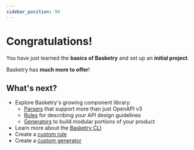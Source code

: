 ```yaml
---
sidebar_position: 99
---
```


# Congratulations!

You have just learned the **basics of Basketry** and set up an **initial project**.

Basketry has **much more to offer**!

## What's next?

- Explore Basketry's growing component library:
   - [Parsers](/docs/components/parsers) that support more than just OpenAPI v3
   - [Rules](/docs/components/rules) for describing your API design guidelines
   - [Generators](/docs/components/generators/) to build modular portions of your product
- Learn more about the [Basketry CLI](/docs/tutorial/tutorial-extras/cli)
- Create a [custom rule](/docs/tutorial/tutorial-extras/building-custom-rules)
- Create a [custom generator](/docs/tutorial/tutorial-extras/building-a-generator)
